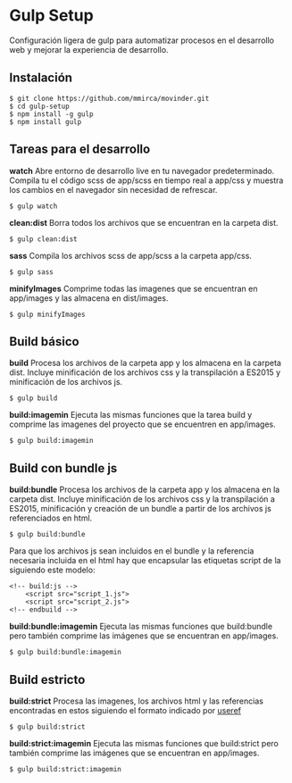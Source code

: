 # Gulp Setup
Configuración ligera de gulp para automatizar procesos en el desarrollo web y mejorar la experiencia de desarrollo.

## Instalación
```
$ git clone https://github.com/mmirca/movinder.git
$ cd gulp-setup
$ npm install -g gulp
$ npm install gulp
```

## Tareas para el desarrollo
**watch** Abre entorno de desarrollo live en tu navegador predeterminado. Compila tu el código scss de app/scss en tiempo real a app/css y muestra los cambios en el navegador sin necesidad de refrescar.
```
$ gulp watch
```
**clean:dist** Borra todos los archivos que se encuentran en la carpeta dist.
```
$ gulp clean:dist
```
**sass** Compila los archivos scss de app/scss a la carpeta app/css.
```
$ gulp sass
```
**minifyImages** Comprime todas las imagenes que se encuentran en app/images y las almacena en dist/images.
```
$ gulp minifyImages
```

## Build básico
**build** Procesa los archivos de la carpeta app y los almacena en la carpeta dist. Incluye minificación de los archivos css y la transpilación a ES2015 y minificación de los archivos js.
```
$ gulp build
```
**build:imagemin** Ejecuta las mismas funciones que la tarea build y comprime las imagenes del proyecto que se encuentren en app/images.
```
$ gulp build:imagemin
```

## Build con bundle js
**build:bundle** Procesa los archivos de la carpeta app y los almacena en la carpeta dist. Incluye minificación de los archivos css y la transpilación a ES2015, minificación y creación de un bundle a partir de los archivos js referenciados en html.
```
$ gulp build:bundle
```
Para que los archivos js sean incluidos en el bundle y la referencia necesaria incluida en el html hay que encapsular las etiquetas script de la siguiendo este modelo:
```
<!-- build:js -->
    <script src="script_1.js">
    <script src="script_2.js">
<!-- endbuild -->
```

**build:bundle:imagemin** Ejecuta las mismas funciones que build:bundle pero también comprime las imágenes que se encuentran en app/images.
```
$ gulp build:bundle:imagemin
```

## Build estricto
**build:strict** Procesa las imagenes, los archivos html y las referencias encontradas en estos siguiendo el formato indicado por [useref](https://www.npmjs.com/package/gulp-useref)
```
$ gulp build:strict
```
**build:strict:imagemin** Ejecuta las mismas funciones que build:strict pero también comprime las imágenes que se encuentran en app/images.
```
$ gulp build:strict:imagemin
```